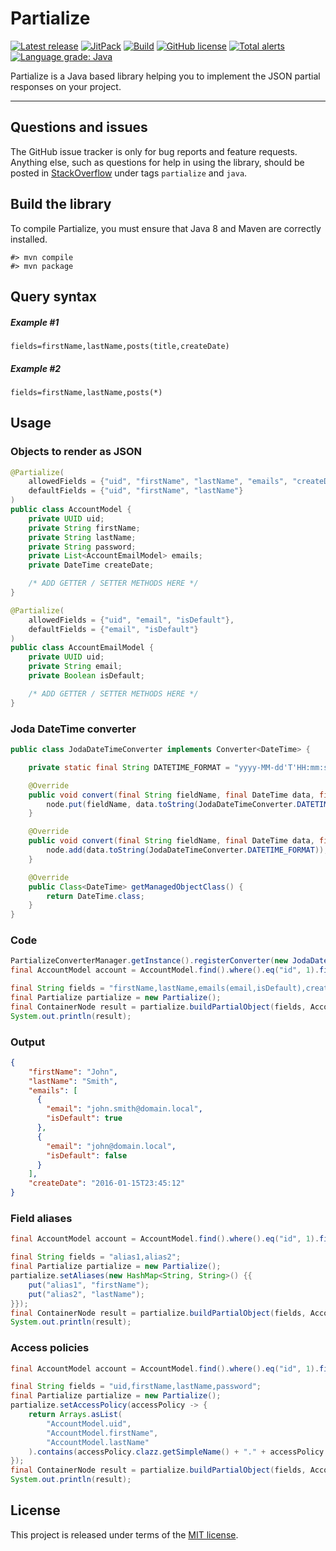 # Partialize


[![Latest release](https://img.shields.io/badge/latest_release-19.07-orange.svg)](https://github.com/thibaultmeyer/partialize/releases)
[![JitPack](https://jitpack.io/v/thibaultmeyer/partialize.svg)](https://jitpack.io/#thibaultmeyer/partialize)
[![Build](https://api.travis-ci.org/thibaultmeyer/partialize.svg)](https://travis-ci.org/thibaultmeyer/partialize)
[![GitHub license](https://img.shields.io/badge/license-MIT-blue.svg)](https://raw.githubusercontent.com/thibaultmeyer/partialize/master/LICENSE)
[![Total alerts](https://img.shields.io/lgtm/alerts/g/thibaultmeyer/partialize.svg?logo=lgtm&logoWidth=18)](https://lgtm.com/projects/g/thibaultmeyer/partialize/alerts/)
[![Language grade: Java](https://img.shields.io/lgtm/grade/java/g/thibaultmeyer/partialize.svg?logo=lgtm&logoWidth=18)](https://lgtm.com/projects/g/thibaultmeyer/partialize/context:java)


Partialize is a Java based library helping you to implement the JSON partial responses on your project.
*****



## Questions and issues
The GitHub issue tracker is only for bug reports and feature requests. Anything
else, such as questions for help in using the library, should be posted in
[StackOverflow](http://stackoverflow.com/questions/tagged/partialize?sort=active)
under tags `partialize` and `java`.




## Build the library
To compile Partialize, you must ensure that Java 8 and Maven are correctly
installed.

    #> mvn compile
    #> mvn package



## Query syntax

##### Example #1

    fields=firstName,lastName,posts(title,createDate)

##### Example #2

    fields=firstName,lastName,posts(*)



## Usage


### Objects to render as JSON

```java
@Partialize(
    allowedFields = {"uid", "firstName", "lastName", "emails", "createDate"},
    defaultFields = {"uid", "firstName", "lastName"}
)
public class AccountModel {
    private UUID uid;
    private String firstName;
    private String lastName;
    private String password;
    private List<AccountEmailModel> emails;
    private DateTime createDate;

    /* ADD GETTER / SETTER METHODS HERE */
}
```

```java
@Partialize(
    allowedFields = {"uid", "email", "isDefault"},
    defaultFields = {"email", "isDefault"}
)
public class AccountEmailModel {
    private UUID uid;
    private String email;
    private Boolean isDefault;

    /* ADD GETTER / SETTER METHODS HERE */
}
```


### Joda DateTime converter

```java
public class JodaDateTimeConverter implements Converter<DateTime> {

    private static final String DATETIME_FORMAT = "yyyy-MM-dd'T'HH:mm:ss";

    @Override
    public void convert(final String fieldName, final DateTime data, final ObjectNode node) {
        node.put(fieldName, data.toString(JodaDateTimeConverter.DATETIME_FORMAT));
    }

    @Override
    public void convert(final String fieldName, final DateTime data, final ArrayNode node) {
        node.add(data.toString(JodaDateTimeConverter.DATETIME_FORMAT));
    }

    @Override
    public Class<DateTime> getManagedObjectClass() {
        return DateTime.class;
    }
}
```


### Code
```java
PartializeConverterManager.getInstance().registerConverter(new JodaDateTimeConverter());
final AccountModel account = AccountModel.find().where().eq("id", 1).findUnique();

final String fields = "firstName,lastName,emails(email,isDefault),createDate";
final Partialize partialize = new Partialize();
final ContainerNode result = partialize.buildPartialObject(fields, AccountModel.class, account);
System.out.println(result);
```


### Output
```json
{
    "firstName": "John",
    "lastName": "Smith",
    "emails": [
      {
        "email": "john.smith@domain.local",
        "isDefault": true
      },
      {
        "email": "john@domain.local",
        "isDefault": false
      }
    ],
    "createDate": "2016-01-15T23:45:12"
}
```


### Field aliases
```java
final AccountModel account = AccountModel.find().where().eq("id", 1).findUnique();

final String fields = "alias1,alias2";
final Partialize partialize = new Partialize();
partialize.setAliases(new HashMap<String, String>() {{
    put("alias1", "firstName");
    put("alias2", "lastName");
}});
final ContainerNode result = partialize.buildPartialObject(fields, AccountModel.class, account);
System.out.println(result);
```


### Access policies
```java
final AccountModel account = AccountModel.find().where().eq("id", 1).findUnique();

final String fields = "uid,firstName,lastName,password";
final Partialize partialize = new Partialize();
partialize.setAccessPolicy(accessPolicy -> {
    return Arrays.asList(
        "AccountModel.uid",
        "AccountModel.firstName",
        "AccountModel.lastName"
    ).contains(accessPolicy.clazz.getSimpleName() + "." + accessPolicy.field);
});
final ContainerNode result = partialize.buildPartialObject(fields, AccountModel.class, account);
System.out.println(result);
```



## License
This project is released under terms of the [MIT license](https://raw.githubusercontent.com/thibaultmeyer/partialize/master/LICENSE).
